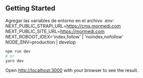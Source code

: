 ## Getting Started

Agregar las variables de entorno en el archivo .env:
NEXT_PUBLIC_STRAPI_URL=https://cms.mormedi.com
NEXT_PUBLIC_SITE_URL=https://mormedi.com
NEXT_ROBOOT_IDEX='index,follow' | 'noindex,nofollow'
NODE_ENV=production | develop

```bash
npm run dev
# or
yarn dev
```

Open [http://localhost:3000](http://localhost:3000) with your browser to see the result.